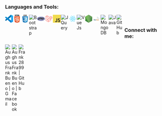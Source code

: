 <!-- ### Hi there 👋 -->

<!--
**frank2899/frank2899** is a ✨ _special_ ✨ repository because its `README.md` (this file) appears on your GitHub profile.

Here are some ideas to get you started:

- 🔭 I’m currently working on ...
- 🌱 I’m currently learning ...
- 👯 I’m looking to collaborate on ...
- 🤔 I’m looking for help with ...
- 💬 Ask me about ...
- 📫 How to reach me: ...
- 😄 Pronouns: ...
- ⚡ Fun fact: ...
-->

### Languages and Tools:

[<img align="left" alt="Visual Studio Code" width="26px" src="https://raw.githubusercontent.com/github/explore/80688e429a7d4ef2fca1e82350fe8e3517d3494d/topics/visual-studio-code/visual-studio-code.png" />][#]
[<img align="left" alt="HTML5" width="26px" src="https://raw.githubusercontent.com/github/explore/80688e429a7d4ef2fca1e82350fe8e3517d3494d/topics/html/html.png" />][#]
[<img align="left" alt="CSS3" width="26px" src="https://raw.githubusercontent.com/github/explore/80688e429a7d4ef2fca1e82350fe8e3517d3494d/topics/css/css.png" />][#]
[<img align="left" alt="Bootstrap" width="26px" src="https://upload.wikimedia.org/wikipedia/commons/thumb/b/b2/Bootstrap_logo.svg/602px-Bootstrap_logo.svg.png" />][#]
[<img align="left" alt="PHP" width="26px" src="https://raw.githubusercontent.com/github/explore/80688e429a7d4ef2fca1e82350fe8e3517d3494d/topics/php/php.png" />][#]
[<img align="left" alt="Laravel" width="26px" src="https://raw.githubusercontent.com/github/explore/80688e429a7d4ef2fca1e82350fe8e3517d3494d/topics/laravel/laravel.png" />][#]
[<img align="left" alt="JavaScript" width="26px" src="https://raw.githubusercontent.com/github/explore/80688e429a7d4ef2fca1e82350fe8e3517d3494d/topics/javascript/javascript.png" />][#]
[<img align="left" alt="JQuery" width="26px" src="https://cdn.iconscout.com/icon/free/png-256/jquery-10-1175155.png" />][#]
[<img align="left" alt="React" width="26px" src="https://raw.githubusercontent.com/github/explore/80688e429a7d4ef2fca1e82350fe8e3517d3494d/topics/react/react.png" />][#]
[<img align="left" alt="Vue Js" width="26px" src="https://cdn.worldvectorlogo.com/logos/vue-9.svg" />][#]
[<img align="left" alt="Node.js" width="26px" src="https://raw.githubusercontent.com/github/explore/80688e429a7d4ef2fca1e82350fe8e3517d3494d/topics/nodejs/nodejs.png" />][#]
[<img align="left" alt="MySQL" width="26px" src="https://raw.githubusercontent.com/github/explore/80688e429a7d4ef2fca1e82350fe8e3517d3494d/topics/mysql/mysql.png" />][#]
[<img align="left" alt="MongoDB" width="26px" src="https://img.icons8.com/color/480/mongodb.png"/>][#]
[<img align="left" alt="Java" width="26px" src="https://cdn-icons-png.flaticon.com/512/226/226777.png"/>][#]
[<img align="left" alt="GitHub" width="26px" src="https://github.githubassets.com/images/modules/logos_page/Octocat.png" />][#]
<br/>
### Connect with me:

[<img align="left" alt="Aughus Frank Bueno | Gmail" width="22px" src="https://upload.wikimedia.org/wikipedia/commons/thumb/7/7e/Gmail_icon_%282020%29.svg/1024px-Gmail_icon_%282020%29.svg.png" />][gmail]
[<img align="left" alt="Aughus Frank Bueno | Facebook" width="22px" src="https://upload.wikimedia.org/wikipedia/commons/thumb/f/fb/Facebook_icon_2013.svg/640px-Facebook_icon_2013.svg.png" />][facebook]
[<img align="left" alt="Frank2899 | GitHub" width="22px" src="https://github.githubassets.com/images/modules/logos_page/Octocat.png" />][github]
<br />
<br />
<br />

[github]: https://github.com/frank2899
[gmail]: mailto:aughusf089@gmail.com
[facebook]: https://https://facebook.com/aughus
[#]: #
